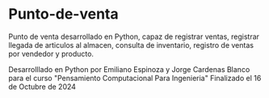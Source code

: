 # Punto-de-venta
Punto de venta desarrollado en Python, capaz de registrar ventas, registrar llegada de articulos al almacen, consulta de inventario, registro de ventas por vendedor y producto.

Desarrolllado en Python por Emiliano Espinoza y Jorge Cardenas Blanco para el curso "Pensamiento Computacional Para Ingenieria" 
Finalizado el 16 de Octubre de 2024
